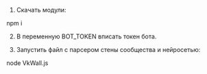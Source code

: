 1. Скачать модули:

npm i

2. В переменную BOT_TOKEN вписать токен бота.

3. Запустить файл с парсером стены сообщества и нейросетью:

node VkWall.js